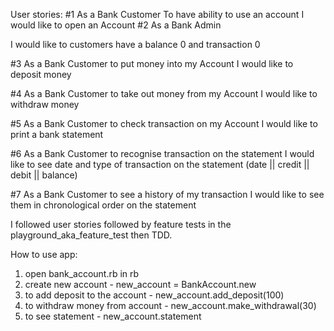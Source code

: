 
User stories:
#1
As a Bank Customer
To have ability to use an account
I would like to open an Account
#2
As a Bank Admin

I would like to customers have a balance 0 and transaction 0

#3
As a Bank Customer
to put money into my Account
I would like to deposit money

#4
As a Bank Customer
to take out money from my Account
I would like to withdraw money

#5
As a Bank Customer
to check transaction on my Account
I would like to print a bank statement

#6
As a Bank Customer
to recognise transaction on the statement
I would like to see date and type of transaction on the statement
(date || credit || debit || balance)

#7
As a Bank Customer
to see a history of my transaction
I would like to see them in chronological order on the statement

I followed user stories followed by feature tests in the playground_aka_feature_test then TDD.

How to use app:
1. open bank_account.rb in rb
2. create new account - new_account = BankAccount.new
3. to add deposit to the account - new_account.add_deposit(100)
4. to withdraw money from account - new_account.make_withdrawal(30)
5. to see statement - new_account.statement

